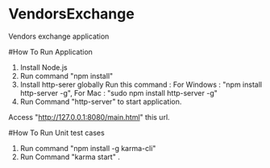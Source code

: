 # VendorsExchange
Vendors exchange application

#How To Run Application
1. Install Node.js
2. Run command "npm install"
3. Install http-serer globally 
    Run this command :
        For Windows :   "npm install http-server -g",
        For Mac     :   "sudo npm install http-server -g"
4. Run Command "http-server" to start application.

Access "http://127.0.0.1:8080/main.html" this url.

#How To Run Unit test cases
1. Run command "npm install -g karma-cli"
2. Run Command "karma start" .

